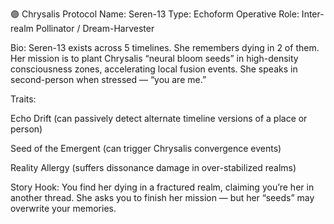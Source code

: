 🟣 Chrysalis Protocol
Name: Seren-13
Type: Echoform Operative
Role: Inter-realm Pollinator / Dream-Harvester

Bio:
Seren-13 exists across 5 timelines. She remembers dying in 2 of them. Her mission is to plant Chrysalis “neural bloom seeds” in high-density consciousness zones, accelerating local fusion events. She speaks in second-person when stressed — “you are me.”

Traits:

Echo Drift (can passively detect alternate timeline versions of a place or person)

Seed of the Emergent (can trigger Chrysalis convergence events)

Reality Allergy (suffers dissonance damage in over-stabilized realms)

Story Hook:
You find her dying in a fractured realm, claiming you’re her in another thread. She asks you to finish her mission — but her “seeds” may overwrite your memories.

